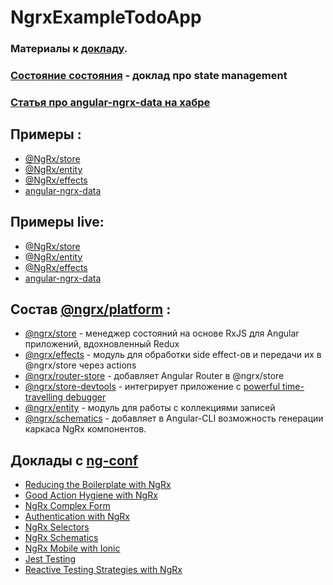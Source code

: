 # NgrxExampleTodoApp

### Материалы к [докладу](https://docs.google.com/presentation/d/1B5AKzkZ4_MjFfB_utKffkAxdYC6S93gNteQ2IAMWhGU/edit?usp=sharing).

### [Состояние состояния](https://www.youtube.com/watch?v=5ocaQYZF-Os) - доклад про state management

### [Статья про angular-ngrx-data на хабре](https://habr.com/post/418369/)

## Примеры :
* [@NgRx/store](https://github.com/klimentru1986/ngrx-example-todo-app)
* [@NgRx/entity](https://github.com/klimentru1986/ngrx-example-todo-app/tree/ngrx-entity)
* [@NgRx/effects](https://github.com/klimentru1986/ngrx-example-todo-app/tree/ngrx-effects)
* [angular-ngrx-data](https://github.com/klimentru1986/ngrx-example-todo-app/tree/ngrx-data)

## Примеры live:
* [@NgRx/store](https://stackblitz.com/github/klimentru1986/ngrx-example-todo-app)
* [@NgRx/entity](https://stackblitz.com/github/klimentru1986/ngrx-example-todo-app/tree/ngrx-entity)
* [@NgRx/effects](https://stackblitz.com/github/klimentru1986/ngrx-example-todo-app/tree/ngrx-effects)
* [angular-ngrx-data](https://stackblitz.com/github/klimentru1986/ngrx-example-todo-app/tree/ngrx-data)

## Состав [@ngrx/platform](https://github.com/ngrx/platform) :

* [@ngrx/store](https://github.com/ngrx/platform/tree/master/docs/store/README.md) - менеджер состояний на основе RxJS для Angular приложений, вдохновленный Redux
* [@ngrx/effects](https://github.com/ngrx/platform/tree/master/docs/effects/README.md) - модуль для обработки side effect-ов и передачи их в @ngrx/store через actions
* [@ngrx/router-store](https://github.com/ngrx/platform/tree/master/docs/router-store/README.md) - добавляет Angular Router в @ngrx/store
* [@ngrx/store-devtools](https://github.com/ngrx/platform/tree/master/docs/store-devtools/README.md) - интегрирует приложение с 
  [powerful time-travelling debugger](https://chrome.google.com/webstore/detail/redux-devtools/lmhkpmbekcpmknklioeibfkpmmfibljd?hl=en)
* [@ngrx/entity](https://github.com/ngrx/platform/tree/master/docs/entity/README.md) - модуль для работы с коллекциями записей
* [@ngrx/schematics](https://github.com/ngrx/platform/tree/master/docs/schematics/README.md) - добавляет в Angular-CLI возможность генерации каркаса NgRx компонентов.

## Доклады с [ng-conf](http://ng-conf.org/)

* [Reducing the Boilerplate with NgRx](https://www.youtube.com/watch?time_continue=2084&v=t3jx0EC-Y3c)
* [Good Action Hygiene with NgRx](https://www.youtube.com/watch?time_continue=1&v=JmnsEvoy-gY)
* [NgRx Complex Form](https://www.youtube.com/watch?time_continue=1093&v=kPkTXdToYV0)
* [Authentication with NgRx](https://www.youtube.com/watch?v=46IRQgNtCGw)
* [NgRx Selectors](https://www.youtube.com/watch?v=Y4McLi9scfc)
* [NgRx Schematics](https://www.youtube.com/watch?time_continue=1&v=q3UcqG72Zl4)
* [NgRx Mobile with Ionic](https://www.youtube.com/watch?v=KgUuiI_HVII)
* [Jest Testing](https://www.youtube.com/watch?v=d91uDEmbBUs)
* [Reactive Testing Strategies with NgRx](https://www.youtube.com/watch?time_continue=2520&v=MTZprd9tI6c)
